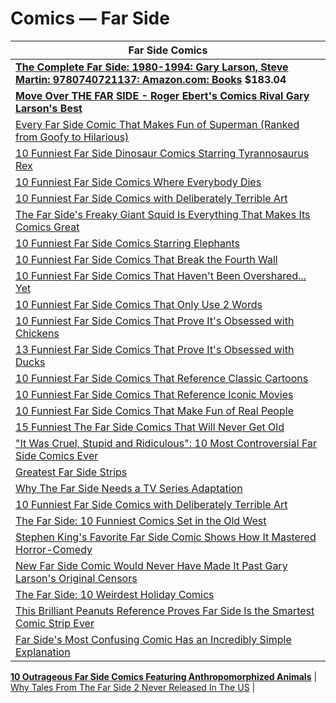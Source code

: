 # Comics — Far Side 

| Far Side Comics |
|---|
| **[The Complete Far Side: 1980-1994: Gary Larson, Steve Martin: 9780740721137: Amazon.com: Books](https://www.amazon.com/Complete-Far-Side-1980-1994/dp/0740721135/ref=bmx_dp_5j8xbiro_sccl_2_1/139-4061656-3088856?pd_rd_w=AKqbL&content-id=amzn1.sym.1ad6a7e4-3d81-4546-a32b-8902c9f127c5&pf_rd_p=1ad6a7e4-3d81-4546-a32b-8902c9f127c5&pf_rd_r=TK8SZ3A1X6GSTSE0T7WV&pd_rd_wg=gmbnJ&pd_rd_r=29caf881-d843-423b-a9b7-4f4e0296bbf9&pd_rd_i=0740721135&psc=1 ) $183.04** |
| **[Move Over THE FAR SIDE - Roger Ebert's Comics Rival Gary Larson's Best](https://screenrant.com/roger-ebert-funniest-comics-new-yorker-far-side/ )** |
| [Every Far Side Comic That Makes Fun of Superman (Ranked from Goofy to Hilarious)](https://screenrant.com/funniest-far-side-comics-superman-gary-larson-superhero/ ) |
| [10 Funniest Far Side Dinosaur Comics Starring Tyrannosaurus Rex](https://screenrant.com/funniest-far-side-comics-dinosaurs-trex-tyrannosaurus-rex/ ) |
| [10 Funniest Far Side Comics Where Everybody Dies](https://screenrant.com/funniest-far-side-comics-about-death-apocalypse/ ) |
| [10 Funniest Far Side Comics with Deliberately Terrible Art](https://screenrant.com/funniest-far-side-comics-gary-larson-bad-art/ ) |
| [The Far Side's Freaky Giant Squid Is Everything That Makes Its Comics Great](https://screenrant.com/the-far-side-recurring-characters-giant-squid-gary-larson/ ) |
| [10 Funniest Far Side Comics Starring Elephants](https://screenrant.com/10-funniest-far-side-comics-starring-elephants/ ) |
| [10 Funniest Far Side Comics That Break the Fourth Wall](https://screenrant.com/funniest-far-side-comics-meta-humor-fourth-wall/ ) |
| [10 Funniest Far Side Comics That Haven't Been Overshared... Yet](https://screenrant.com/funniest-far-side-comics-that-havent-been-overshared/ ) |
| [10 Funniest Far Side Comics That Only Use 2 Words](https://screenrant.com/far-side-two-words-funniest-comics-gary-larson/ ) |
| [10 Funniest Far Side Comics That Prove It's Obsessed with Chickens](https://screenrant.com/funniest-far-side-comics-chicken-birds-dark/ ) |
| [13 Funniest Far Side Comics That Prove It's Obsessed with Ducks](https://screenrant.com/funniest-far-side-comics-ducks-birds-dark/ ) |
| [10 Funniest Far Side Comics That Reference Classic Cartoons](https://screenrant.com/far-side-10-funniest-classic-cartoon-references/ ) |
| [10 Funniest Far Side Comics That Reference Iconic Movies](https://screenrant.com/funniest-far-side-comics-pop-culture-movies-godzilla/ ) |
| [10 Funniest Far Side Comics That Make Fun of Real People](https://screenrant.com/funniest-far-side-comics-real-people-celebrities/ ) |
| [15 Funniest The Far Side Comics That Will Never Get Old](https://screenrant.com/funniest-far-side-comics-gary-larson/#damned-if-you-do-damned-if-you-don-39-t ) |
| ["It Was Cruel, Stupid and Ridiculous": 10 Most Controversial Far Side Comics Ever](https://screenrant.com/most-controversial-far-side-funniest-gary-larson-comics/ ) |
| [Greatest Far Side Strips](https://www.cbr.com/best-far-side-comic-strips/#damned-if-you-do-damned-if-you-don-39-t ) |
| [Why The Far Side Needs a TV Series Adaptation](https://movieweb.com/why-the-far-side-needs-a-tv-series-adaptation/ ) |
| [10 Funniest Far Side Comics with Deliberately Terrible Art](https://screenrant.com/funniest-far-side-comics-gary-larson-bad-art/ ) |
| [The Far Side: 10 Funniest Comics Set in the Old West](https://screenrant.com/far-side-10-funniest-comics-old-west/ ) |
| [Stephen King's Favorite Far Side Comic Shows How It Mastered Horror-Comedy](https://screenrant.com/best-far-side-comic-dark-stephen-king/ ) |
| [New Far Side Comic Would Never Have Made It Past Gary Larson's Original Censors](https://screenrant.com/new-far-side-comic-christmas-gary-larson-funniest/ ) |
| [The Far Side: 10 Weirdest Holiday Comics](https://screenrant.com/the-far-side-10-weirdest-holiday-comics/ ) |
| [This Brilliant Peanuts Reference Proves Far Side Is the Smartest Comic Strip Ever](https://screenrant.com/far-side-brilliant-peanuts-reference-second-lucy/ ) |
| [Far Side's Most Confusing Comic Has an Incredibly Simple Explanation](https://screenrant.com/far-side-most-confusing-mixed-captions-gary-larson/ ) |
**[10 Outrageous Far Side Comics Featuring Anthropomorphized Animals](https://screenrant.com/the-far-side-funniest-comics-anthropomorphized-animals/ )**
| [Why Tales From The Far Side 2 Never Released In The US](https://screenrant.com/tales-from-the-far-side-2-no-united-states-release-explained/ ) |
